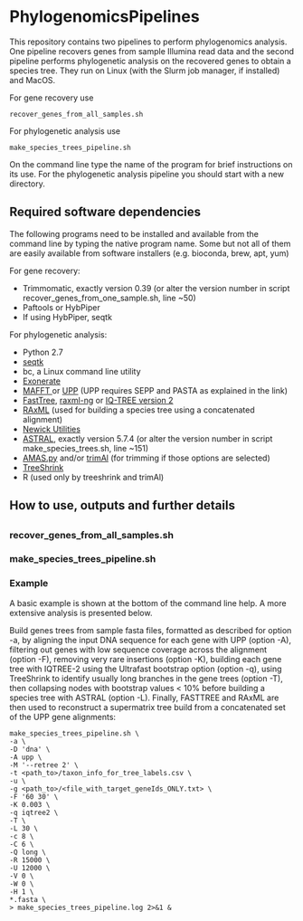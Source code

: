 # PhylogenomicsPipelines

This repository contains two pipelines to perform phylogenomics analysis. One pipeline recovers genes from sample Illumina read data and the second pipeline performs phylogenetic analysis on the recovered genes to obtain a species tree. They run on Linux (with the Slurm job manager, if installed) and MacOS.

For gene recovery use
```
recover_genes_from_all_samples.sh
```
For phylogenetic analysis use
```
make_species_trees_pipeline.sh
```
On the command line type the name of the program for brief instructions on its use. For the phylogenetic analysis pipeline you should start with a new directory.
 
## Required software dependencies
The following programs need to be installed and available from the command line by typing the native program name. Some but not all of them are easily available from software installers (e.g. bioconda, brew, apt, yum)

For gene recovery:
* Trimmomatic, exactly version 0.39 (or alter the version number in script recover_genes_from_one_sample.sh, line ~50)
* Paftools or HybPiper
* If using HybPiper, seqtk

For phylogenetic analysis:
* Python 2.7
* [seqtk](https://github.com/lh3/seqtk)
* bc, a Linux command line utility
* [Exonerate](https://www.ebi.ac.uk/about/vertebrate-genomics/software/exonerate)
* [MAFFT ](https://mafft.cbrc.jp/alignment/software/) or [UPP](https://github.com/smirarab/sepp/blob/master/README.UPP.md) (UPP requires SEPP and PASTA as explained in the link)
* [FastTree](http://www.microbesonline.org/fasttree/), [raxml-ng](https://github.com/amkozlov/raxml-ng) or [IQ-TREE version 2](http://www.iqtree.org)
* [RAxML](https://github.com/stamatak/standard-RAxML) (used for building a species tree using a concatenated alignment)
* [Newick Utilities](http://cegg.unige.ch/newick_utils)
* [ASTRAL](https://github.com/smirarab/ASTRAL), exactly version 5.7.4 (or alter the version number in script make_species_trees.sh, line ~151)
* [AMAS.py](https://github.com/marekborowiec/AMAS) and/or [trimAl](http://trimal.cgenomics.org/) (for trimming if those options are selected)
* [TreeShrink](http://trimal.cgenomics.org/)
* R (used only by treeshrink and trimAl)
 

## How to use, outputs and further details  
## 
### recover_genes_from_all_samples.sh
<!--
All options (NB - problem with presenting all options is what happens if they change - have to update here as well -OK?)
```
-s   add sample name and fastq file names via a csv table file (must have a header line);
     format: SampleName,R1FastqName,R2FastqName (required option) ]
```
File containing a list of samples and data files to recover genes from.
```
-f   FULL path to all samples(required); N.B. no filenames, just the full path to them, not a relative path and no wild cards! ]
```
Can be a full path or relative path to a single directory containing all samples to use
```
  [ -t   file name of target genes in fasta format (required option) ]
```
NEED to place an example targets file in the example folder  
```
[ -a   file name of adaptors in fasta format (required option) ]
```
You need to know what adaptors to use for your sequencing data. An example file is provided for the example data provided (Trimmomatic, palidindromic mode). STILL NEED TO ADD THIS.
```
  [ -y   Hyb-Seq program; options are 'paftools' or 'hybpiper' (default=paftools) ]
```
```
  [ -p   directory prefix for each sample (default=Sample) ]
```


```
  [ -c   number of cpu to use (default=4) ]
  [ -m   Slurm memory to use (in MB); Paftools requires >> 20000, HybPiper requires << 20000 (default=20000) ]
  [ -q   Slurm partition (queue) to use (default=fast) ]
  [ -h   prints usage and description ]
  [ -v   program version]
```
Typical example of how to run:
```
<path to>/recover_genes_from_all_samples.sh \
-s <table_file.csv> \
-t <angiosperms353TargetsFile.fasta> \
-f <fastq_files_path> \
-a <illumina_adaptors.fasta> \
-p Sample \
-c 4 \
-m 20000 \
-q main \
> recover_genes_from_all_samples.log 2>&1 &
```
Can either specify the full path to the bash script or set the path in your bash_profile file so that you can just type the name of the program on the commandline. A directory for each sample is created using the prefix specified by -p (default value is 'Sample_'). You will need to alter the Slurm options, especially the -q option to reflect the names used by your Slurm setup.

Show commandline and typical usage with explantion
e.g. throttle set to 1

-->

### make_species_trees_pipeline.sh  
### Example
A basic example is shown at the bottom of the command line help. A more extensive analysis is presented below.

Build genes trees from sample fasta files, formatted as described for option -a, by aligning the input DNA sequence for each gene with UPP (option -A),  filtering out genes with low sequence coverage across the alignment (option -F), removing very rare insertions (option -K), building each gene tree with IQTREE-2 using the Ultrafast bootstrap option (option -q), using TreeShrink to identify usually long branches in the gene trees (option -T), then collapsing nodes with bootstrap values < 10% before building a species tree with ASTRAL (option -L). Finally, FASTTREE and RAxML are then used to reconstruct a supermatrix tree build from a concatenated set of the UPP gene alignments:
```
make_species_trees_pipeline.sh \
-a \
-D 'dna' \
-A upp \
-M '--retree 2' \
-t <path_to>/taxon_info_for_tree_labels.csv \
-u \
-g <path_to>/<file_with_target_geneIds_ONLY.txt> \
-F '60 30' \
-K 0.003 \
-q iqtree2 \
-T \
-L 30 \
-c 8 \
-C 6 \
-Q long \
-R 15000 \
-U 12000 \
-V 0 \
-W 0 \
-H 1 \
*.fasta \
> make_species_trees_pipeline.log 2>&1 &
```
<!--
### Outputs
The main output files are listed below. Some files will only exist where relevant options have been selected    [ turn list below into a table ]
* \<geneNameId\>.dna.fasta<br>
  Gene-wise raw DNA sequence file, one gene from (all) samples in the sample set
* \<geneNameId\>.protein.fasta<br>
  Gene-wise raw protein sequence file, one gene from (all) samples in the sample set (optional)	
|	|		|-- <geneNameId>.dna.aln.for_tree.fasta					Gene DNA sequence alignment file
|	|		|-- <geneNameId>.protein.aln.for_tree.fasta				Gene protein sequence alignment file
|	|		|-- <geneNameId>.dna.gene_tree_USE_THIS.nwk				Gene tree file in Newick format				
|	|		|-- run<species_tree_runId>.summary_gene_recovery.txt		
|	|		|-- run<species_tree_runId>.summary_stats.txt
|	|		|-- run<species_tree_runId>.dna.<method>.species_tree_USE_THIS.nwk	Species tree
|	|		|-- new directoriues made



## Further info on software dependencies
Disucss it workd on different OS - developed specifically on Linux x 2 and the Darwin on macbook  HighSierra Howver I hope the pipelinces can run on other closely related OS. I coudl spend lotso tim developin and checking other OS but instead but instead it's more effficient to just curl up quietly and disappear into /dev/null. 
e.g. adding to $PATH
NB - using AMAS.py the trim option needs to exist for pipleiene to work - if it is not, you may have an older version so download the latest Github repo 

## Explanation of how pipelines work
The aim here is to describe the main steps in detail and enough to trouble shoot certain errors.
It is possible to re-run the script in the same directory but if there are files that you actually want to remove before re-running you shoudl start in a fresh direcotry. Wildcards are used to pick up the set fo fiel requried for a particualr step e.g. if you realise that you no longer need a fasta file you need to remove the modified.fasta file from the directory otherwise it will be included again. Second example: if you remove one or more genes from the analysis then existing files from the previous run will be picker up again
   -->





